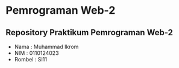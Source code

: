 # Pemrograman Web-2

## Repository Praktikum Pemrograman Web-2

- Nama : Muhammad Ikrom
- NIM : 0110124023
- Rombel : SI11 